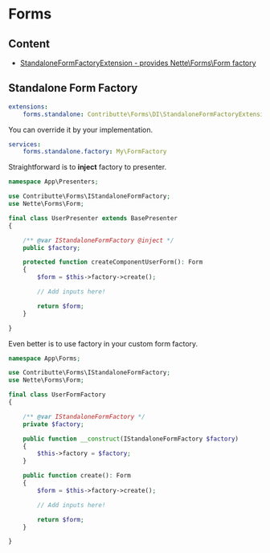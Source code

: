 # Forms

## Content

- [StandaloneFormFactoryExtension - provides Nette\Forms\Form factory](#standalone-form-factory)

## Standalone Form Factory

```yaml
extensions:
    forms.standalone: Contributte\Forms\DI\StandaloneFormFactoryExtension
```

You can override it by your implementation.

```yaml
services:
    forms.standalone.factory: My\FormFactory
```

Straightforward is to **inject** factory to presenter.

```php
namespace App\Presenters;

use Contributte\Forms\IStandaloneFormFactory;
use Nette\Forms\Form;

final class UserPresenter extends BasePresenter
{

    /** @var IStandaloneFormFactory @inject */
    public $factory;

    protected function createComponentUserForm(): Form
    {
        $form = $this->factory->create();

        // Add inputs here!

        return $form;
    }

}
```

Even better is to use factory in your custom form factory.

```php
namespace App\Forms;

use Contributte\Forms\IStandaloneFormFactory;
use Nette\Forms\Form;

final class UserFormFactory
{

    /** @var IStandaloneFormFactory */
    private $factory;

    public function __construct(IStandaloneFormFactory $factory)
    {
        $this->factory = $factory;
    }

    public function create(): Form
    {
        $form = $this->factory->create();

        // Add inputs here!

        return $form;
    }

}
```
